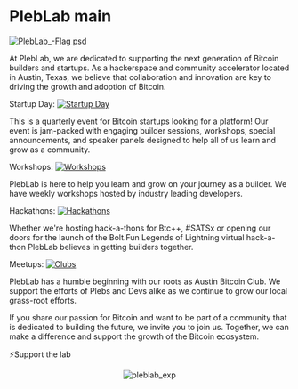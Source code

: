 # PlebLab main
[![PlebLab_-Flag psd](https://user-images.githubusercontent.com/33615693/227038002-34b6abd1-1708-4e5a-a381-3d530ae0842b.png)](https://pleblab.com)

At PlebLab, we are dedicated to supporting the next generation of Bitcoin builders and startups. As a hackerspace and community accelerator located in Austin, Texas, we believe that collaboration and innovation are key to driving the growth and adoption of Bitcoin.

Startup Day:
[![Startup Day](https://i.ibb.co/0XLFdC5/Screen-Shot-2023-05-12-at-11-33-06-AM.png)](https://github.com/PlebLab/PlebLab_Startup-Day)

This is a quarterly event for Bitcoin startups looking for a platform! Our event is jam-packed with engaging builder sessions, workshops, special announcements, and speaker panels designed to help all of us learn and grow as a community.

Workshops: 
[![Workshops](https://i.ibb.co/d0BxPDm/Screen-Shot-2023-05-12-at-11-33-14-AM.png)](https://github.com/PlebLab/PlebLab_Workshops)

PlebLab is here to help you learn and grow on your journey as a builder. We have weekly workshops hosted by industry leading developers.

Hackathons:
[![Hackathons](https://i.ibb.co/VM9m15D/Screen-Shot-2023-05-12-at-11-32-59-AM.png)](https://github.com/PlebLab/PlebLab_Hackathons)

Whether we're hosting hack-a-thons for Btc++, #SATSx or opening our doors for the launch of the Bolt.Fun Legends of Lightning virtual hack-a-thon PlebLab believes in getting builders together.

Meetups:
[![Clubs](https://i.ibb.co/wsT1fN8/Screen-Shot-2023-05-12-at-11-32-39-AM.png)](https://www.meetup.com/pro/austin-bitcoin-scene/)

PlebLab has a humble beginning with our roots as Austin Bitcoin Club. We support the efforts of Plebs and Devs alike as we continue to grow our local grass-root efforts.

If you share our passion for Bitcoin and want to be part of a community that is dedicated to building the future, we invite you to join us. Together, we can make a difference and support the growth of the Bitcoin ecosystem.

⚡️Support the lab

<div align="center">
  <img src="https://user-images.githubusercontent.com/33615693/227039486-2327e87e-b3e2-4fd8-8364-c9ecc6daaafb.png" alt="pleblab_exp">
</div>
